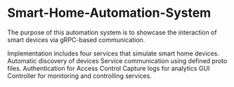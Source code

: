 # Smart-Home-Automation-System
The purpose of this automation system is to showcase the interaction of smart devices via gRPC-based communication. 

Implementation includes four services that simulate smart home devices.
Automatic discovery of devices
Service communication using defined proto files.
Authentication for Access Control
Capture logs for analytics
GUI Controller for monitoring and controlling services.
